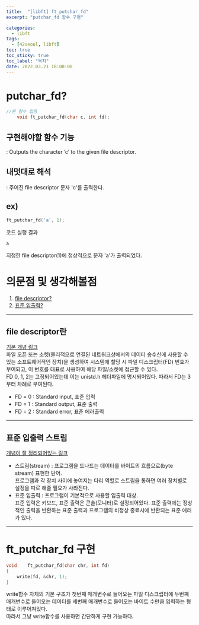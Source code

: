 ```yaml
---
title:  "[libft] ft_putchar_fd"
excerpt: "putchar_fd 함수 구현"

categories:
  - libft
tags:
  - [42seoul, libft]
toc: true
toc_sticky: true
toc_label: "목차"
date: 2022.03.21 18:00:00
---
```


# putchar_fd?

```c
//원 함수 없음
    void ft_putchar_fd(char c, int fd);
```

## 구현해야할 함수 기능    
:  Outputs the character ’c’ to the given file descriptor.    

## 내멋대로 해석    
:  주어진 file descriptor 문자 'c'를 출력한다.    

## ex)    
```c
ft_putchar_fd('a', 1);

```
코드 실행 결과
```c
a
```
지정한 file descriptor(1)에 정상적으로 문자 'a'가 출력되었다.    

# 의문점 및 생각해볼점    
1. [file descriptor?](#file-descriptor란)
2. [표준 입출력?](#표준-입출력-스트림)

***

## file descriptor란
[기본 개념 링크](https://code4human.tistory.com/123)    
파일 오픈 또는 소켓(물리적으로 연결된 네트워크상에서의 데이터 송수신에 사용할 수 있는 소프트웨어적인 장치)을 생성하여 시스템에 할당 시 파일 디스크립터(FD) 번호가 부여되고, 이 번호를 대표로 사용하여 해당 파일/소켓에 접근할 수 있다.    
FD 0, 1, 2는 고정되어있는데 이는 unistd.h 헤더파일에 명시되어있다. 따라서 FD는 3부터 차례로 부여된다.    
* FD = 0 : Standard input, 표준 입력    
* FD = 1 : Standard output, 표준 출력    
* FD = 2 : Standard error, 표준 에러출력    

***

## 표준 입출력 스트림
[개념이 잘 정리되어있는 링크](https://shoark7.github.io/programming/knowledge/what-is-standard-stream)    
* 스트림(stream) :  프로그램을 드나드는 데이터를 바이트의 흐름으로(byte stream) 표현한 단어.    
프로그램과 각 장치 사이에 놓여지는 다리 역할로 스트림을 통하면 여러 장치별로 설정을 따로 해줄 필요가 사라진다.    
* 표준 입출력 : 프로그램이 기본적으로 사용할 입출력 대상.    
표준 입력은 키보드, 표준 출력은 콘솔(모니터)로 설정되어있다. 표준 출력에는 정상적인 출력을 반환하는 표준 출력과 프로그램의 비정상 종료시에 반환되는 표준 에러가 있다.    

***

# ft_putchar_fd 구현

```c
void	ft_putchar_fd(char chr, int fd)
{
	write(fd, &chr, 1);
}

```
write함수 자체의 기본 구조가 첫번째 매개변수로 들어오는 파일 디스크립터에 두번째 매개변수로 들어오는 데이터를 세번째 매개변수로 들어오는 바이트 수만큼 입력하는 형태로 이루어져있다.    
따라서 그냥 write함수를 사용하면 간단하게 구현 가능하다.    

